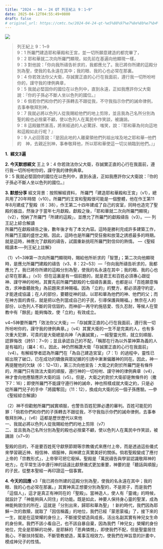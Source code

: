 ```yaml
---
title: "2024 – 04 – 24 QT 列王紀上 9：1~9"
date: 2025-04-12T04:55:49+0800
draft: false
# original_url: https://cmtc.tw/2024-04-24-qt-%e5%88%97%e7%8e%8b%e7%b4%80%e4%b8%8a-9%ef%bc%9a19
---
```


![](/images/qt.jpg)
> 列王紀上 9：1\~9  
> 9：1 所羅門建造耶和華殿和王宮，並一切所願意建造的都完畢了，  
> 9：2 耶和華就二次向所羅門顯現，如先前在基遍向他顯現一樣，  
> 9：3 對他說：「你向我所禱告祈求的，我都應允了。我已將你所建的這殿分別為聖，使我的名永遠在其中；我的眼、我的心也必常在那裏。  
> 9：4 你若效法你父大衛，存誠實正直的心行在我面前，遵行我一切所吩咐你的，謹守我的律例典章，  
> 9：5 我就必堅固你的國位在以色列中，直到永遠，正如我應許你父大衛說：『你的子孫必不斷人坐以色列的國位。』  
> 9：6 倘若你們和你們的子孫轉去不跟從我，不守我指示你們的誡命律例，去事奉敬拜別神，  
> 9：7 我就必將以色列人從我賜給他們的地上剪除，並且我為己名所分別為聖的殿也必捨棄不顧，使以色列人在萬民中作笑談，被譏誚。  
> 9：8 這殿雖然甚高，將來經過的人必驚訝、嗤笑，說：『耶和華為何向這地和這殿如此行呢？』  
> 9：9 人必回答說：『是因此地的人離棄領他們列祖出埃及地之耶和華─他們的　神，去親近別神，事奉敬拜他，所以耶和華使這一切災禍臨到他們。』」

**1.  經文3遍**

**2. 今天默想經文**
王上 9：4 你若效法你父大衛，存誠實正直的心行在我面前，遵行我一切所吩咐你的，謹守我的律例典章。  
9：5 我就必堅固你的國位在以色列中，直到永遠，正如我應許你父大衛說：『你的子孫必不斷人坐以色列的國位。』

**3. 默想分享**
經文背景：按照解經資料， 所羅門「建造耶和華殿和王宮」（v1），總共用了20年時間（v10）。所羅門的王宮和聖殿很可能是一個整體，他在作王第11年8月建成了聖殿（6：38），作王第二十四年建成了自己的宮室，同時也造完了聖殿的器皿，然後才于當年七月獻殿。獻殿之後，「耶和華就二次向所羅門顯現」（v2），悅納了所羅門「所建的這殿」，並應允了所羅門的獻殿禱告（v3）。── 列王記上綜合解讀  
所羅門在獻殿禱告之後，數年後才有了本文內容。這時是勝利完成許多建築工作，所羅門王國的盛世之期。因此，這時也是所羅門受狂傲和放蕩之誘惑最多的時期。就是這時，神應允了獻殿的禱告，試圖重新挑旺所羅門對信仰的熱情。 —《聖經精讀本──列王紀上註解》

（1）v1\~3神第一次向所羅門顯現時，賜給他所祈求的「智慧」；第二次向他顯現時，是應允所羅門建殿的禱告（v3、8：22\~53）—「你向我所禱告祈求的，我都應允了。我已將你所建的這殿分別為聖，使我的名永遠在其中；我的眼、我的心也必常在那裏。」（v3）但在這裏是有一個前題的，就是君王和百姓必須專心跟從神、謹守神的吩咐。其實先前所羅門獻殿的七個禱告裏面，也都是以「百姓願意悔改，求神垂聽赦免」為前題來求神賜福。因為「立約」的雙方，都必須遵守約定，才能達成協議；在人的部份，要聽從神的話，以耶和華為他們的神、他們的父；而在神方面的責任，就是把以色列當成自己的子民，引導保護與賜福。」無奈在人的部份，以色列人不斷的背信毀約，而神卻一再守約施慈愛、恆久忍耐，等候人在管教中有「餘民」能夠悔改，使「立約」有效成立。

v4\~5神要所羅門「效法你父大衛」—「存誠實正直的心行在我面前，遵行我一切所吩咐你的，謹守我的律例典章。」（v4）其實大衛的一生不是完美的人，也有多次重大犯罪，可貴的是大衛總是向神「內裏誠實」，一經聖靈光照，就立刻順服、認罪悔改（詩51：7\~9）；並且承認自己的不配，「稱那在行為以外蒙神算為義的人是有福的」（羅4：6）。因此，神仍然稱讚大衛「存誠實正直的心行在我面前」（v4）。有解經學者認為所羅門在「為自己建造宮室」（7：1）的過程中，靈性已經出現了破口，已在成功的驕傲與眾妃嬪的引誘中漸漸偏離神的同在。因此，神一再提醒他的欠缺（6：12\~13），第三次向他宣告：大衛之約對於所羅門是有條件的，所羅門只有效法大衛的順服，遵行神的一切吩咐、謹守神的律例典章（v4），神才會向他應驗應許大衛的話（v5）。但是，大衛之約對於大衛卻是無條件的（撒下7：16）；即使所羅門不能謹守遵行神的誡命，神也照樣成就大衛之約，只是必從所羅門兒子的手中「將國奪回」（11：12），換成向大衛的另一個子孫應驗。—參《聖經綜合解讀》

（2）神不但勸勉所羅門誠實順服，也警告百姓犯罪必遭的審判。百姓可能犯的罪：「倘若你們和你們的子孫轉去不跟從我，不守我指示你們的誡命律例，去事奉敬拜別神。」（v6）這都是歷世歷代以來他  
一、我就必將以色列人從我賜給他們的地上剪除（v7）  
二、並且我為己名所分別為聖的殿也必捨棄不顧，使以色列人在萬民中作笑談，被譏誚（v7\~9）

聖殿的目的，不是要百姓死守獻祭節期等宗教儀式來應付上帝，而是透過這些儀式來學習親近神、相信神、順服神，與神建立真實美好的關係。倘若聖殿變成了應付上帝的「宗教形式」，上帝寧可把它廢掉。聖殿是「萬民禱告與學習認識敬拜神的地方」，在平常生活中遵行神的話遠比獻祭儀式更加重要，神要的是「聽話與順服」的子民，從整本聖經一再印證這一個事實。

**4. 今天的回應**
v3「我已將你所建的這殿分別為聖，使我的名永遠在其中；我的眼、我的心也必常在那裏。」其實神真正想要分別為聖的，不是房子，而是我們「這個人」，這才是真正有神同在的「聖殿」。當神造人，使人有「靈魂」的時候，就設計了「神能夠與人同住」的功能。既是如此，神要人保持身心靈的聖潔，成為神能夠居住的所在，這就是「分別出來，歸耶和華為聖」！新約時代，我們因為耶穌一次的救贖，就取了「因信稱義」的地位，我們已經「蒙恩蒙福」了，接下來的一生，就是在這榮耀的身份上，不斷接受塑造與成長，活出名副其實有神兒女生命的身份來。我們不該小看自己，也不該自暴自棄，因為我們「神兒女」榮耀的身份地位，完全是耶穌的功勞，是耶穌的「恩典憐憫」，即使我們不配，但是聖靈居住我心，不斷扶持幫助，不斷管教塑造，萬事互相效力，使我們在神旨意的計畫中，模成神兒子的性情。
